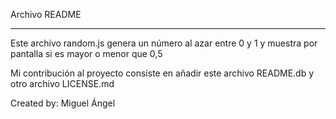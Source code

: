 Archivo README
**************

Este archivo random.js genera un número al azar entre 0 y 1
y muestra por pantalla si es mayor o menor que 0,5

Mi contribución al proyecto consiste en añadir este archivo README.db
y otro archivo LICENSE.md

Created by: Miguel Ángel
